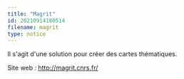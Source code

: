```yaml
---
title: "Magrit"
id: 20210914180514
filename: magrit
type: notice
---
```


Il s'agit d'une solution pour créer des cartes thématiques.

Site web : <http://magrit.cnrs.fr/>

